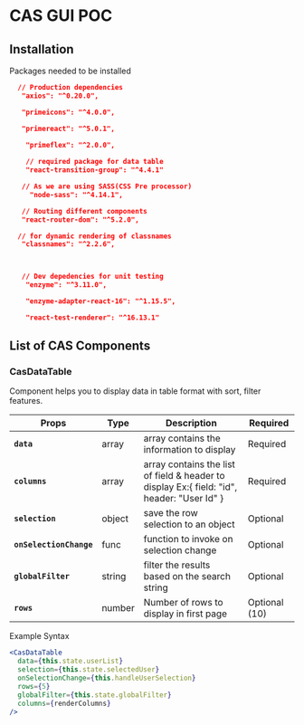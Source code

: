 # CAS GUI POC

## Installation 
Packages needed to be installed

```json
  // Production dependencies
   "axios": "^0.20.0",

   "primeicons": "^4.0.0",

   "primereact": "^5.0.1",

    "primeflex": "^2.0.0",
    
    // required package for data table
    "react-transition-group": "^4.4.1"

   // As we are using SASS(CSS Pre processor)
     "node-sass": "^4.14.1",

   // Routing different components
   "react-router-dom": "^5.2.0",

  // for dynamic rendering of classnames
   "classnames": "^2.2.6",



   // Dev depedencies for unit testing
    "enzyme": "^3.11.0",

    "enzyme-adapter-react-16": "^1.15.5",

    "react-test-renderer": "^16.13.1"

```

## List of CAS Components
### CasDataTable
Component helps you to display data in table format with sort, filter features.

 Props | Type | Description | Required 
 ------ | ------ | ----------- | -------- 
**`data`** | array | array contains the information to display | Required 
**`columns`**  | array | array contains the list of field & header to display Ex:{ field: "id", header: "User Id" }| Required 
**`selection`**  | object | save the row selection to an object | Optional
**`onSelectionChange`**  | func | function to invoke on selection change |Optional
**`globalFilter`**  | string | filter the results based on the search string |Optional
**`rows`** |number| Number of rows to display in first page | Optional (10)

Example Syntax 
```jsx
<CasDataTable
  data={this.state.userList}
  selection={this.state.selectedUser}
  onSelectionChange={this.handleUserSelection}
  rows={5}
  globalFilter={this.state.globalFilter}
  columns={renderColumns}
/>
```
